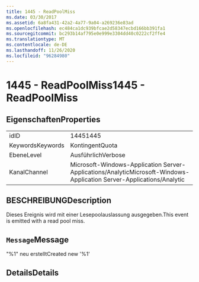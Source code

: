 ```yaml
---
title: 1445 - ReadPoolMiss
ms.date: 03/30/2017
ms.assetid: 6a8fa431-42a2-4a77-9a04-a269236e83ad
ms.openlocfilehash: ec484ca1dc939bfcae2d58347ecbd166bb391fa1
ms.sourcegitcommit: bc293b14af795e0e999e3304dd40c0222cf2ffe4
ms.translationtype: MT
ms.contentlocale: de-DE
ms.lasthandoff: 11/26/2020
ms.locfileid: "96284980"
---
```

# <a name="1445---readpoolmiss"></a><span data-ttu-id="71795-102">1445 - ReadPoolMiss</span><span class="sxs-lookup"><span data-stu-id="71795-102">1445 - ReadPoolMiss</span></span>

## <a name="properties"></a><span data-ttu-id="71795-103">Eigenschaften</span><span class="sxs-lookup"><span data-stu-id="71795-103">Properties</span></span>  
  
|||  
|-|-|  
|<span data-ttu-id="71795-104">id</span><span class="sxs-lookup"><span data-stu-id="71795-104">ID</span></span>|<span data-ttu-id="71795-105">1445</span><span class="sxs-lookup"><span data-stu-id="71795-105">1445</span></span>|  
|<span data-ttu-id="71795-106">Keywords</span><span class="sxs-lookup"><span data-stu-id="71795-106">Keywords</span></span>|<span data-ttu-id="71795-107">Kontingent</span><span class="sxs-lookup"><span data-stu-id="71795-107">Quota</span></span>|  
|<span data-ttu-id="71795-108">Ebene</span><span class="sxs-lookup"><span data-stu-id="71795-108">Level</span></span>|<span data-ttu-id="71795-109">Ausführlich</span><span class="sxs-lookup"><span data-stu-id="71795-109">Verbose</span></span>|  
|<span data-ttu-id="71795-110">Kanal</span><span class="sxs-lookup"><span data-stu-id="71795-110">Channel</span></span>|<span data-ttu-id="71795-111">Microsoft-Windows-Application Server-Applications/Analytic</span><span class="sxs-lookup"><span data-stu-id="71795-111">Microsoft-Windows-Application Server-Applications/Analytic</span></span>|  
  
## <a name="description"></a><span data-ttu-id="71795-112">BESCHREIBUNG</span><span class="sxs-lookup"><span data-stu-id="71795-112">Description</span></span>  

 <span data-ttu-id="71795-113">Dieses Ereignis wird mit einer Lesepoolauslassung ausgegeben.</span><span class="sxs-lookup"><span data-stu-id="71795-113">This event is emitted with a read pool miss.</span></span>  
  
## <a name="message"></a><span data-ttu-id="71795-114">`Message`</span><span class="sxs-lookup"><span data-stu-id="71795-114">Message</span></span>  

 <span data-ttu-id="71795-115">"%1" neu erstellt</span><span class="sxs-lookup"><span data-stu-id="71795-115">Created new '%1'</span></span>  
  
## <a name="details"></a><span data-ttu-id="71795-116">Details</span><span class="sxs-lookup"><span data-stu-id="71795-116">Details</span></span>
